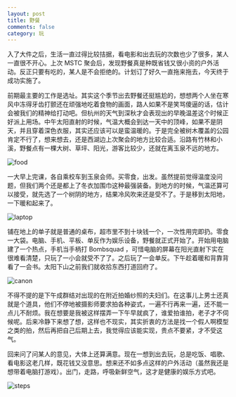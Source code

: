 ```yaml
---
layout: post
title: 野餐
comments: false
category: 玩
---
```


入了大件之后，生活一直过得比较拮据，看电影和出去玩的次数也少了很多，某人一直很不开心。上次 MSTC 聚会后，发现野餐真是种既省钱又很小资的户外活动。反正只要有吃的，某人是不会拒绝的。计划订了好久一直拖来拖去，今天终于成功实施了。

前期最主要的工作是选址。其实这个季节出去野餐还挺尴尬的，想想两个人坐在寒风中冻得牙齿打颤还在顽强地吃着食物的画面，路人如果不是笑骂傻逼的话，估计会被我们的精神给打动吧。但杭州的天气到深秋才会表现出的早晚温差这个时候正好派上用场。中午太阳直射的时候，气温大概会到达一天中的顶峰，如果不是阴天，并且穿着深色衣服，其实还应该可以是蛮温暖的。于是完全被树木覆盖的公园肯定不行了，想来想去，还是西湖边上次聚会的地方比较合适。沿路有竹林和小溪，野餐点有一棵大树、草坪、阳光，游客比较少，还就在离玉泉不远的地方。

![food](http://mforever78.qiniudn.com/picnic-food.jpg)

一大早上完课，各自乘校车到玉泉会师。买零食，出发。虽然提前觉得温度没问题，但我们两个还是都上了冬衣加围巾这种最强装备。到地方的时候，气温还算可以接受，就先选了一个树阴的地方，结果冷风吹来还是受不了。于是移到太阳地，一下暖和起来了。

![laptop](http://mforever78.qiniudn.com/picnic-laptop.jpg)

铺在地上的单子就是普通的桌布，超市里不到十块钱一个，一次性用完即扔。零食一大袋。电脑、手机、平板、单反作为娱乐设备，野餐就正式开始了。开始用电脑建了一个热点，手机当手柄打 Bombsquad ，可惜电脑的屏幕在阳光直射下实在很难看清楚，只玩了一小会就受不了了。之后玩了一会单反。下午趁着暖和背靠背看了一会书。太阳下山之前我们就收拾东西打道回府了。

![canon](http://mforever78.qiniudn.com/picnic-canon.jpg)

不得不提的是下午成群结对出现的在附近拍婚纱照的夫妇们。在这事儿上男士还真就是个道具，他们不停地被摄影师要求拍各种姿式，一遍不行再来一遍，还不能一点儿不耐烦。我在想要是我被这样摆弄一下午早就疯了，谁爱拍谁拍，老子才不伺候呢。后来冷静下来想了想，这样也不现实，其实折衷的方法是找一个假人啊模型之类的拍，然后再把自己后期上去，我觉得应该能实现，贵点不要紧，才不受这气。

回来问了问某人的意见，大体上还算满意。现在一想到出去玩，总是吃饭、唱歌、看电影这老几样，既花钱又没意思。想来还不如多点这样的户外活动（虽然我还是想带着电脑打游戏）。出门，走路，呼吸新鲜空气，这才是健康的娱乐方式吧。

![steps](http://mforever78.qiniudn.com/picnic-steps.png)